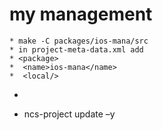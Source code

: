 # my management

    * make -C packages/ios-mana/src
    * in project-meta-data.xml add
    * <package>
    *  <name>ios-mana</name>
    *  <local/>
  * </package>

* ncs-project update –y
